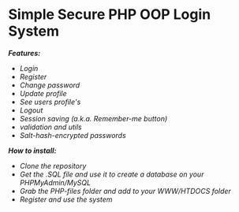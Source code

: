 # Simple Secure PHP OOP Login System
***Features:***
* _Login_
* _Register_
* _Change password_
* _Update profile_
* _See users profile's_
* _Logout_
* _Session saving (a.k.a. Remember-me button)_
* _validation and utils_
* _Salt-hash-encrypted passwords_

***How to install:***
* _Clone the repository_
* _Get the .SQL file and use it to create a database on your PHPMyAdmin/MySQL_
* _Grab the PHP-files folder and add to your WWW/HTDOCS folder_
* _Register and use the system_
